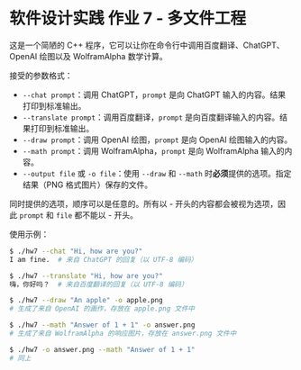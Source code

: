 # 软件设计实践 作业 7 - 多文件工程

这是一个简陋的 C++ 程序，它可以让你在命令行中调用百度翻译、ChatGPT、OpenAI 绘图以及 WolframAlpha 数学计算。

接受的参数格式：
- `--chat prompt`：调用 ChatGPT，`prompt` 是向 ChatGPT 输入的内容。结果打印到标准输出。
- `--translate prompt`：调用百度翻译，`prompt` 是向百度翻译输入的内容。结果打印到标准输出。
- `--draw prompt`：调用 OpenAI 绘图，`prompt` 是向 OpenAI 绘图输入的内容。
- `--math prompt`：调用 WolframAlpha，`prompt` 是向 WolframAlpha 输入的内容。
- `--output file` 或 `-o file`：使用 `--draw` 和 `--math` 时**必须**提供的选项。指定结果（PNG 格式图片）保存的文件。

同时提供的选项，顺序可以是任意的。所有以 - 开头的内容都会被视为选项，因此 `prompt` 和 `file` 都不能以 - 开头。

使用示例：

```bash
$ ./hw7 --chat "Hi, how are you?"
I am fine.  # 来自 ChatGPT 的回复（以 UTF-8 编码）

$ ./hw7 --translate "Hi, how are you?"
嗨，你好吗？  # 来自百度翻译的回复（以 UTF-8 编码）

$ ./hw7 --draw "An apple" -o apple.png
# 生成了来自 OpenAI 的画作，存放在 apple.png 文件中

$ ./hw7 --math "Answer of 1 + 1" -o answer.png
# 生成了来自 WolframAlpha 的响应图片，存放在 answer.png 文件中

$ ./hw7 -o answer.png --math "Answer of 1 + 1"
# 同上
```

